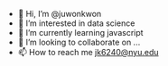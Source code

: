- 👋 Hi, I’m @juwonkwon
- 👀 I’m interested in data science
- 🌱 I’m currently learning javascript
- 💞️ I’m looking to collaborate on ...
- 📫 How to reach me jk6240@nyu.edu

<!---
juwonkwon/juwonkwon is a ✨ special ✨ repository because its `README.md` (this file) appears on your GitHub profile.
You can click the Preview link to take a look at your changes.
--->
